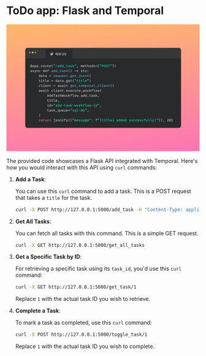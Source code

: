 # ToDo app: Flask and Temporal

![](static/code-example.png)

The provided code showcases a Flask API integrated with Temporal. Here's how you would interact with this API using `curl` commands:

1. **Add a Task**:

   You can use this `curl` command to add a task. This is a POST request that takes a `title` for the task.

   ```bash
   curl -X POST http://127.0.0.1:5000/add_task -H "Content-Type: application/json" -d '{"title": "Hello World!"}'
   ```

2. **Get All Tasks**:

   You can fetch all tasks with this command.
   This is a simple GET request.

   ```bash
   curl -X GET http://127.0.0.1:5000/get_all_tasks
   ```

3. **Get a Specific Task by ID**:

   For retrieving a specific task using its `task_id`, you'd use this `curl` command:

   ```bash
   curl -X GET http://127.0.0.1:5000/get_task/1
   ```

   Replace `1` with the actual task ID you wish to retrieve.

4. **Complete a Task**:

   To mark a task as completed, use this `curl` command:

   ```bash
   curl -X POST http://127.0.0.1:5000/toggle_task/1
   ```

   Replace `1` with the actual task ID you wish to complete.